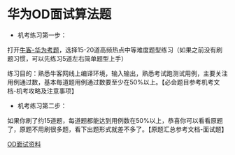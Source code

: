 # 华为OD面试算法题

- 机考练习第一步：
  
打开[牛客-华为考题](https://www.nowcoder.com/ta/huawei)，选择15-20道高频热点中等难度题型练习（如果之前没有刷题习惯，可以先练习5道左右简单题型上手）

练习目的：熟悉牛客网线上编译环境，输入输出，熟悉考试跑测试用例，主要关注用例通过数，基本每道题用例通过数要至少在50%以上。【必会题目参考机考文档-机考攻略及注意事项】

- 机考练习第二步：
  
如果你刷了约15道题，每道题都能达到用例数在50%以上，恭喜你可以看看原题了，原题不用刷很多题，看下出题形式就差不多了。【原题汇总参考文档-面试题】

[OD面试资料](https://github.com/mayunbaba/fe-interview/tree/main/%E8%B5%84%E6%96%99/华为OD/)